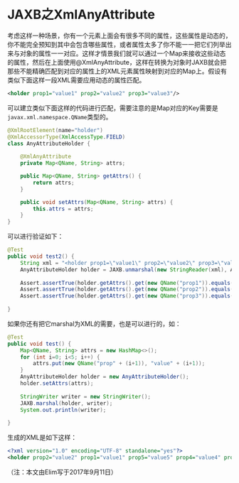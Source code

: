 # JAXB之XmlAnyAttribute

考虑这样一种场景，你有一个元素上面会有很多不同的属性，这些属性是动态的，你不能完全预知到其中会包含哪些属性，或者属性太多了你不能一一把它们列举出来与对象的属性一一对应。这样才情景我们就可以通过一个Map来接收这些动态的属性，然后在上面使用@XmlAnyAttribute，这样在转换为对象时JAXB就会把那些不能精确匹配到对应的属性上的XML元素属性映射到对应的Map上。假设有类似下面这样一段XML需要应用动态的属性匹配。
```xml
<holder prop1="value1" prop2="value2" prop3="value3"/>
```

可以建立类似下面这样的代码进行匹配，需要注意的是Map对应的Key需要是`javax.xml.namespace.QName`类型的。
```java
@XmlRootElement(name="holder")
@XmlAccessorType(XmlAccessType.FIELD)
class AnyAttributeHolder {
	
	@XmlAnyAttribute
	private Map<QName, String> attrs;

	public Map<QName, String> getAttrs() {
		return attrs;
	}

	public void setAttrs(Map<QName, String> attrs) {
		this.attrs = attrs;
	}
}

```
可以进行验证如下：
```java
@Test
public void test2() {
	String xml = "<holder prop1=\"value1\" prop2=\"value2\" prop3=\"value3\"/>";
	AnyAttributeHolder holder = JAXB.unmarshal(new StringReader(xml), AnyAttributeHolder.class);
	
	Assert.assertTrue(holder.getAttrs().get(new QName("prop1")).equals("value1"));
	Assert.assertTrue(holder.getAttrs().get(new QName("prop2")).equals("value2"));
	Assert.assertTrue(holder.getAttrs().get(new QName("prop3")).equals("value3"));
	
}
```

如果你还有把它marshal为XML的需要，也是可以进行的，如：
```java
@Test
public void test() {
	Map<QName, String> attrs = new HashMap<>();
	for (int i=0; i<5; i++) {
		attrs.put(new QName("prop" + (i+1)), "value" + (i+1));
	}
	AnyAttributeHolder holder = new AnyAttributeHolder();
	holder.setAttrs(attrs);
	
	StringWriter writer = new StringWriter();
	JAXB.marshal(holder, writer);
	System.out.println(writer);
	
}
```

生成的XML是如下这样：
```xml
<?xml version="1.0" encoding="UTF-8" standalone="yes"?>
<holder prop2="value2" prop1="value1" prop5="value5" prop4="value4" prop3="value3"/>
```

（注：本文由Elim写于2017年9月11日）
